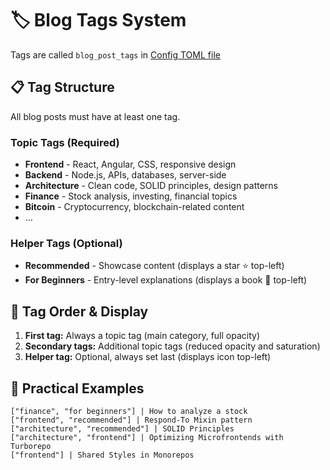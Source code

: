 ---
---
# 🏷️ Blog Tags System

Tags are called `blog_post_tags` in [Config TOML file](./../config.toml)

## 📋 Tag Structure

All blog posts must have at least one tag.

### Topic Tags (Required)
- **Frontend** - React, Angular, CSS, responsive design
- **Backend** - Node.js, APIs, databases, server-side
- **Architecture** - Clean code, SOLID principles, design patterns
- **Finance** - Stock analysis, investing, financial topics
- **Bitcoin** - Cryptocurrency, blockchain-related content
- ...

### Helper Tags (Optional)
- **Recommended** - Showcase content (displays a star ⭐ top-left)
- **For Beginners** - Entry-level explanations (displays a book 📕 top-left)

## 🎯 Tag Order & Display

1. **First tag:** Always a topic tag (main category, full opacity)
2. **Secondary tags:** Additional topic tags (reduced opacity and saturation)
3. **Helper tag:** Optional, always set last (displays icon top-left)

## 📝 Practical Examples
```less
["finance", "for beginners"] | How to analyze a stock
["frontend", "recommended"] | Respond-To Mixin pattern
["architecture", "recommended"] | SOLID Principles
["architecture", "frontend"] | Optimizing Microfrontends with Turborepo
["frontend"] | Shared Styles in Monorepos
```